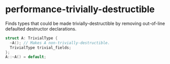 # performance-trivially-destructible

Finds types that could be made trivially-destructible by removing
out-of-line defaulted destructor declarations.

```c++
struct A: TrivialType {
  ~A(); // Makes A non-trivially-destructible.
  TrivialType trivial_fields;
};
A::~A() = default;
```
